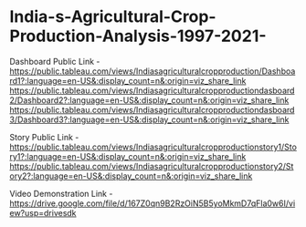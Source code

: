 # India-s-Agricultural-Crop-Production-Analysis-1997-2021-


Dashboard Public Link -  https://public.tableau.com/views/Indiasagriculturalcropproduction/Dashboard1?:language=en-US&:display_count=n&:origin=viz_share_link
                         https://public.tableau.com/views/Indiasagriculturalcropproductiondasboard2/Dashboard2?:language=en-US&:display_count=n&:origin=viz_share_link
                         https://public.tableau.com/views/Indiasagriculturalcropproductiondasboard3/Dashboard3?:language=en-US&:display_count=n&:origin=viz_share_link
                         
Story Public Link - https://public.tableau.com/views/Indiasagriculturalcropproductionstory1/Story1?:language=en-US&:display_count=n&:origin=viz_share_link
                    https://public.tableau.com/views/Indiasagriculturalcropproductionstory2/Story2?:language=en-US&:display_count=n&:origin=viz_share_link
                    
Video Demonstration Link - https://drive.google.com/file/d/167Z0qn9B2RzOiN5B5yoMkmD7qFla0w6I/view?usp=drivesdk
